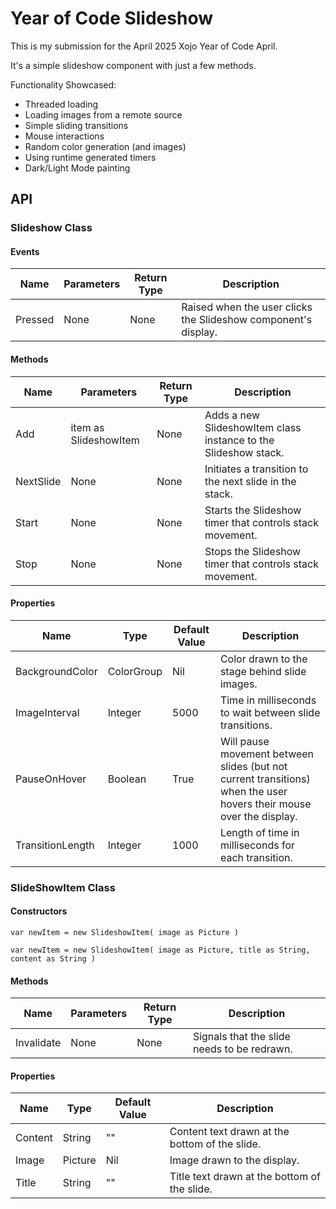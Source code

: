 # Year of Code Slideshow
This is my submission for the April 2025 Xojo Year of Code April.

It's a simple slideshow component with just a few methods.

Functionality Showcased:
- Threaded loading
- Loading images from a remote source
- Simple sliding transitions
- Mouse interactions
- Random color generation (and images)
- Using runtime generated timers
- Dark/Light Mode painting

## API
### Slideshow Class
#### Events
Name | Parameters | Return Type | Description
--- | --- | --- | ---
Pressed | None | None | Raised when the user clicks the Slideshow component's display.

#### Methods
Name | Parameters | Return Type | Description
--- | --- | --- | ---
Add | item as SlideshowItem | None | Adds a new SlideshowItem class instance to the Slideshow stack.
NextSlide | None | None | Initiates a transition to the next slide in the stack.
Start | None | None | Starts the Slideshow timer that controls stack movement.
Stop | None | None | Stops the Slideshow timer that controls stack movement.

#### Properties
Name | Type | Default Value | Description
--- | --- | --- | ---
BackgroundColor | ColorGroup | Nil | Color drawn to the stage behind slide images.
ImageInterval | Integer | 5000 | Time in milliseconds to wait between slide transitions.
PauseOnHover | Boolean | True | Will pause movement between slides (but not current transitions) when the user hovers their mouse over the display.
TransitionLength | Integer | 1000 | Length of time in milliseconds for each transition.

### SlideShowItem Class
#### Constructors
```xojo
var newItem = new SlideshowItem( image as Picture )
```
```xojo
var newItem = new SlideshowItem( image as Picture, title as String, content as String )
```

#### Methods
Name | Parameters | Return Type | Description
--- | --- | --- | ---
Invalidate | None | None | Signals that the slide needs to be redrawn.

#### Properties
Name | Type | Default Value | Description
--- | --- | --- | ---
Content | String | "" | Content text drawn at the bottom of the slide.
Image | Picture | Nil | Image drawn to the display.
Title | String | "" | Title text drawn at the bottom of the slide.
